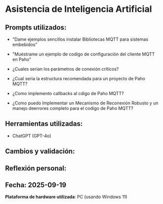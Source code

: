 # Asistencia de Inteligencia Artificial

## **Prompts utilizados**:

 - "Dame ejemplos sencillos instalar Bibliotecas MQTT para sistemas embebidos"

 - "Muéstrame un ejemplo de codigo de configuración del cliente MQTT en Paho"

 - ¿Cuales serian los parámetros de conexión críticos?   

 - ¿Cual seria la estructura recomendada para un proyecto de Paho MQTT?

 - ¿Como implemento callbacks al cdigo de Paho MQTT?

 - ¿Como puedo Implementar un Mecanismo de Reconexión Robusto y un manejo deerrores completo para el codigo de Paho MQTT?


## **Herramientas utilizadas**:
 - ChatGPT (GPT-4o)

## **Cambios y validación**:


 
## **Reflexión personal**:



## **Fecha**: 2025-09-19 

 **Plataforma de hardware utilizada**: PC (usando Windows 11)
